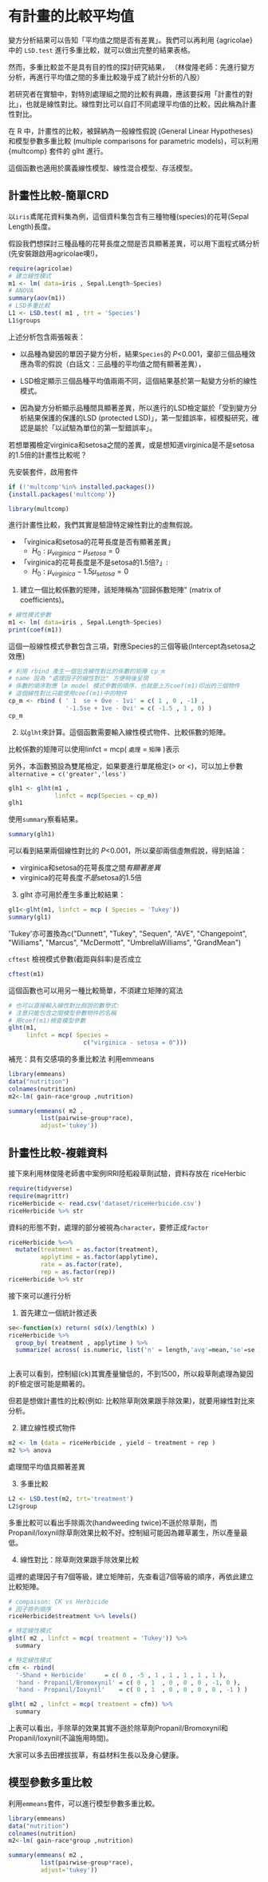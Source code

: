 # 有計畫的比較平均值

變方分析結果可以告知「平均值之間是否有差異」。我們可以再利用 {agricolae} 中的 `LSD.test` 進行多重比較，就可以做出完整的結果表格。

然而，多重比較並不是具有目的性的探討研究結果，
（林俊隆老師：先進行變方分析，再進行平均值之間的多重比較幾乎成了統計分析的八股）

若研究者在實驗中，對特別處理組之間的比較有興趣，應該要採用「計畫性的對比」，也就是線性對比。線性對比可以自訂不同處理平均值的比較，因此稱為計畫性對比。

在 R 中，計畫性的比較，被歸納為一般線性假說 (General Linear Hypotheses)和模型參數多重比較 (multiple comparisons for parametric models)，可以利用 {multcomp} 套件的 glht 進行。

這個函數也適用於廣義線性模型、線性混合模型、存活模型。

## 計畫性比較-簡單CRD

以`iris`鳶尾花資料集為例，這個資料集包含有三種物種(species)的花萼(Sepal Length)長度。

假設我們想探討三種品種的花萼長度之間是否具顯著差異，可以用下面程式碼分析 (先安裝跟啟用agricolae噢!)，

```r
require(agricolae)
# 建立線性模式
m1 <- lm( data=iris , Sepal.Length~Species)
# ANOVA
summary(aov(m1))
# LSD多重比較
L1 <- LSD.test( m1 , trt = 'Species')
L1$groups
```

上述分析包含兩張報表：

-   以品種為變因的單因子變方分析，結果`Species`的 *P*<0.001，棄卻三個品種效應為零的假說（白話文：三品種的平均值之間有顯著差異），

- LSD檢定顯示三個品種平均值兩兩不同，這個結果基於第一點變方分析的線性模式。

- 因為變方分析顯示品種間具顯著差異，所以進行的LSD檢定屬於「受到變方分析結果保護的保護的LSD (protected LSD)」，第一型錯誤率，經模擬研究，確認是屬於「以試驗為單位的第一型錯誤率」。

若想單獨檢定virginica和setosa之間的差異，或是想知道virginica是不是setosa的1.5倍的計畫性比較呢？

先安裝套件，啟用套件

```r
if (!'multcomp'%in% installed.packages())
{install.packages('multcomp')}

library(multcomp)
```

進行計畫性比較，我們其實是驗證特定線性對比的虛無假說。

-   「virginica和setosa的花萼長度是否有顯著差異」
    -   $H_0:\mu_{virginica}-\mu_{setosa}=0$
-   「virginica的花萼長度是不是setosa的1.5倍?」:
    -   $H_0:\mu_{virginica}-1.5\mu_{setosa}=0$

1.  建立一個比較係數的矩陣，該矩陣稱為"回歸係數矩陣" (matrix of coefficients)。

```r
# 線性模式參數
m1 <- lm( data=iris , Sepal.Length~Species)
print(coef(m1))
```

這個一般線性模式參數包含三項，對應Species的三個等級(Intercept為setosa之效應)


```r
# 利用 rbind 產生一個包含線性對比的係數的矩陣 cp_m
# name 設為 "處理因子的線性對比" 方便稍後呈現
# 係數的順序對應 lm model 模式參數的順序，也就是上方coef(m1)印出的三個物件
# 這個線性對比只能使用coef(m1)中的物件
cp_m <- rbind ( ' 1  se + 0ve - 1vi' = c( 1 , 0 , -1) ,
                '-1.5se + 1ve - 0vi' = c( -1.5 , 1 , 0) )
cp_m

```

2.  以`glht`來計算。這個函數需要輸入線性模式物件、比較係數的矩陣。

比較係數的矩陣可以使用linfct = mcp( `處理` = `矩陣` )表示

另外，本函數預設為雙尾檢定，如果要進行單尾檢定(> or <)，可以加上參數`alternative = c('greater','less')`

```r
glh1 <- glht(m1 ,
             linfct = mcp(Species = cp_m))
glh1
```

使用`summary`察看結果。

```r
summary(glh1)
```

可以看到結果兩個線性對比的 *P*<0.001，所以棄卻兩個虛無假說，得到結論：

* virginica和setosa的花萼長度之間*有顯著差異*
* virginica的花萼長度*不是*setosa的1.5倍


3. glht 亦可用於產生多重比較結果：

```r
gl1<-glht(m1, linfct = mcp ( Species = 'Tukey'))
summary(gl1)
```
'Tukey'亦可置換為c("Dunnett", "Tukey", "Sequen", "AVE", "Changepoint", "Williams", "Marcus", "McDermott", "UmbrellaWilliams", "GrandMean")

`cftest` 檢視模式參數(截距與斜率)是否成立
```r
cftest(m1)
```


  



這個函數也可以用另一種比較簡單，不須建立矩陣的寫法
```r
# 也可以直接輸入線性對比假說的數學式:
# 注意只能包含之間模型參數物件的名稱
# 用coef(m1)檢查模型參數
glht(m1,
     linfct = mcp( Species =
                     c("virginica - setosa = 0")))
```


補充：具有交感項的多重比較法 利用emmeans
```r
library(emmeans)
data("nutrition")
colnames(nutrition)
m2<-lm( gain~race*group ,nutrition)

summary(emmeans( m2 ,
         list(pairwise~group*race),
         adjust='tukey'))
```




## 計畫性比較-複雜資料

接下來利用林俊隆老師書中案例IRRI陸稻殺草劑試驗，資料存放在 riceHerbic
```r
require(tidyverse)
require(magrittr)
riceHerbicide <- read.csv('dataset/riceHerbicide.csv')
riceHerbicide %>% str
```
資料的形態不對，處理的部分被視為`character`，要修正成`factor`

```r
riceHerbicide %<>%
  mutate(treatment = as.factor(treatment),
         applytime = as.factor(applytime),
         rate = as.factor(rate),
         rep = as.factor(rep))
riceHerbicide %>% str
```
接下來可以進行分析

1. 首先建立一個統計敘述表

```r
se<-function(x) return( sd(x)/length(x) )
riceHerbicide %>%
  group_by( treatment , applytime ) %>%
  summarize( across( is.numeric, list('n' = length,'avg'=mean,'se'=se )))
  
```
上表可以看到，控制組(ck)其實產量蠻低的，不到1500，所以殺草劑處理為變因的F檢定很可能是顯著的。

但若是想做計畫性的比較(例如: 比較除草劑效果跟手除效果)，就要用線性對比來分析。

2. 建立線性模式物件

```r
m2 <- lm (data = riceHerbicide , yield ~ treatment + rep )
m2 %>% anova
```
處理間平均值具顯著差異

3. 多重比較
```r
L2 <- LSD.test(m2, trt='treatment')
L2$group
```

多重比較可以看出手除兩次(handweeding twice)不遜於除草劑，而Propanil/Ioxynil除草劑效果比較不好。控制組可能因為雜草叢生，所以產量最低。


4. 線性對比：除草劑效果跟手除效果比較

這裡的處理因子有7個等級，建立矩陣前，先查看這7個等級的順序，再依此建立比較矩陣。

```r
# compaison: CK vs Herbicide
# 因子排列順序
riceHerbicide$treatment %>% levels()
```


```r
# 特定線性模式
glht( m2 , linfct = mcp( treatment = 'Tukey')) %>%
  summary


```



```r
# 特定線性模式
cfm <- rbind(
  '-5hand + Herbicide'     = c( 0 , -5 , 1 , 1 , 1 , 1 , 1 ),
  'hand - Propanil/Bromoxynil' = c( 0 , 1  , 0 , 0 , 0 , -1, 0 ),
  'hand - Propanil/Ioxynil'    = c( 0 , 1  , 0 , 0 , 0 , 0 , -1 ) )

glht( m2 , linfct = mcp( treatment = cfm)) %>%
  summary


```
上表可以看出，手除草的效果其實不遜於除草劑Propanil/Bromoxynil和Propanil/Ioxynil(不論施用時間)。

大家可以多去田裡拔拔草，有益材料生長以及身心健康。




## 模型參數多重比較

利用`emmeans`套件，可以進行模型參數多重比較。

```r
library(emmeans)
data("nutrition")
colnames(nutrition)
m2<-lm( gain~race*group ,nutrition)

summary(emmeans( m2 ,
         list(pairwise~group*race),
         adjust='tukey'))
```